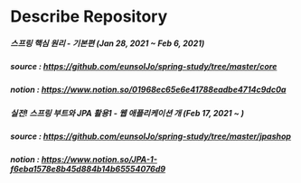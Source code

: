 # Describe Repository
##### 스프링 핵심 원리 - 기본편 (Jan 28, 2021 ~ Feb 6, 2021)
##### source : https://github.com/eunsolJo/spring-study/tree/master/core
##### notion : https://www.notion.so/01968ec65e6e41788eadbe4714c9dc0a

##### 실전! 스프링 부트와 JPA 활용1 - 웹 애플리케이션 개 (Feb 17, 2021 ~ )
##### source : https://github.com/eunsolJo/spring-study/tree/master/jpashop
##### notion : https://www.notion.so/JPA-1-f6eba1578e8b45d884b14b65554076d9
